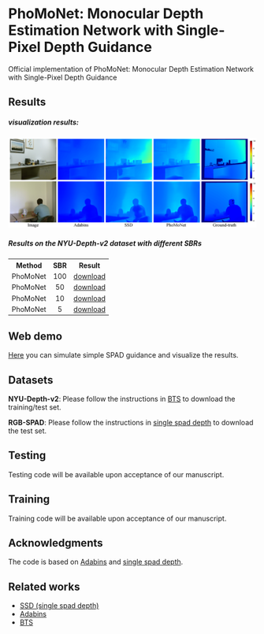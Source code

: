 # PhoMoNet: Monocular Depth Estimation Network with Single-Pixel Depth Guidance
Official implementation of PhoMoNet: Monocular Depth Estimation Network with Single-Pixel Depth Guidance

## Results

##### visualization results:
<img src="https://github.com/jimmy9704/PhoMoNet/blob/main/image/Result.png" width="800"/>

##### Results on the NYU-Depth-v2 dataset with different SBRs
<table><tbody>
<!-- START TABLE -->
<!-- TABLE HEADER -->
<th valign="bottom">Method</th>
<th valign="bottom">SBR</th>
<th valign="bottom">Result</th>
<!-- TABLE BODY -->
<tr><td align="left">PhoMoNet</td>
<td align="center">100</td>
<td align="center"> <a href="https://www.dropbox.com/s/y49gscpih89l167/sbr_100.zip?dl=0">download </td>
</tr>
<tr><td align="left">PhoMoNet</td>
<td align="center">50</td>
<td align="center"><a href="https://www.dropbox.com/s/bfwpqquyiym5cq1/sbr_50.zip?dl=0">download</td>
</tr>
<tr><td align="left">PhoMoNet</td>
<td align="center">10</td>
<td align="center"><a href="https://www.dropbox.com/s/ovxy7el8hv8rsi7/sbr_10.zip?dl=0">download</td>
</tr>
<tr><td align="left">PhoMoNet</td>
<td align="center">5</td>
<td align="center"><a href="https://www.dropbox.com/s/65ym3afupzw6u0n/sbr_5.zip?dl=0">download</td>
</tr>
</tbody></table>

## Web demo
[Here](https://7095-163-152-183-111.jp.ngrok.io/) you can simulate simple SPAD guidance and visualize the results.

## Datasets
**NYU-Depth-v2**: Please follow the instructions in [BTS](https://github.com/cleinc/bts) to download the training/test set.

**RGB-SPAD**: Please follow the instructions in [single spad depth](https://github.com/computational-imaging/single_spad_depth) to download the test set.

## Testing
Testing code will be available upon acceptance of our manuscript.

## Training 
Training code will be available upon acceptance of our manuscript.

## Acknowledgments
The code is based on [Adabins](https://github.com/shariqfarooq123/AdaBins) and [single spad depth](https://github.com/computational-imaging/single_spad_depth).

## Related works
* [SSD (single spad depth)](https://github.com/computational-imaging/single_spad_depth)
* [Adabins](https://github.com/shariqfarooq123/AdaBins)
* [BTS](https://github.com/cleinc/bts)
